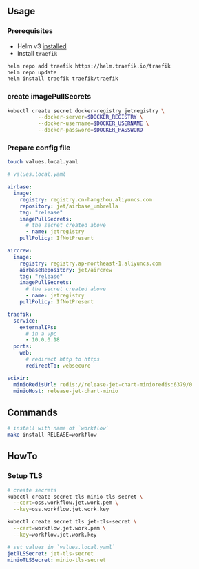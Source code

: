 ## Usage

### Prerequisites
- Helm v3 [installed](https://helm.sh/docs/using_helm/#installing-helm)
- install `traefik`

```bash
helm repo add traefik https://helm.traefik.io/traefik
helm repo update
helm install traefik traefik/traefik
````

### create imagePullSecrets
```bash
kubectl create secret docker-registry jetregistry \
          --docker-server=$DOCKER_REGISTRY \
          --docker-username=$DOCKER_USERNAME \
          --docker-password=$DOCKER_PASSWORD
```

### Prepare config file
```bash
touch values.local.yaml
```

```yaml
# values.local.yaml

airbase:
  image:
    registry: registry.cn-hangzhou.aliyuncs.com
    repository: jet/airbase_umbrella
    tag: "release"
    imagePullSecrets:
      # the secret created above
      - name: jetregistry
    pullPolicy: IfNotPresent

aircrew:
  image:
    registry: registry.ap-northeast-1.aliyuncs.com
    airbaseRepository: jet/aircrew
    tag: "release"
    imagePullSecrets:
      # the secret created above
      - name: jetregistry
    pullPolicy: IfNotPresent

traefik:
  service:
    externalIPs:
      # in a vpc
      - 10.0.0.18
  ports:
    web:
      # redirect http to https
      redirectTo: websecure

scixir:
  minioRedisUrl: redis://release-jet-chart-minioredis:6379/0
  minioHost: release-jet-chart-minio
```

## Commands
```bash
# install with name of `workflow`
make install RELEASE=workflow
```

## HowTo

### Setup TLS
```bash
# create secrets
kubectl create secret tls minio-tls-secret \
  --cert=oss.workflow.jet.work.pem \
  --key=oss.workflow.jet.work.key

kubectl create secret tls jet-tls-secret \
  --cert=workflow.jet.work.pem \
  --key=workflow.jet.work.key
```
```yaml
# set values in `values.local.yaml`
jetTLSSecret: jet-tls-secret
minioTLSSecret: minio-tls-secret
```
